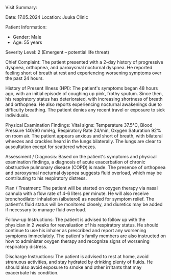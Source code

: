Visit Summary:

Date: 17.05.2024
Location: Juuka Clinic

Patient Information:
- Gender: Male
- Age: 55 years

Severity Level: 2 (Emergent – potential life threat)

Chief Complaint:
The patient presented with a 2-day history of progressive dyspnea, orthopnea, and paroxysmal nocturnal dyspnea. He reported feeling short of breath at rest and experiencing worsening symptoms over the past 24 hours.

History of Present Illness (HPI):
The patient's symptoms began 48 hours ago, with an initial episode of coughing up pink, frothy sputum. Since then, his respiratory status has deteriorated, with increasing shortness of breath and orthopnea. He also reports experiencing nocturnal awakenings due to difficulty breathing. The patient denies any recent travel or exposure to sick individuals.

Physical Examination Findings:
Vital signs: Temperature 37.5°C, Blood Pressure 140/90 mmHg, Respiratory Rate 24/min, Oxygen Saturation 92% on room air.
The patient appears anxious and short of breath, with bilateral wheezes and crackles heard in the lungs bilaterally. The lungs are clear to auscultation except for scattered wheezes.

Assessment / Diagnosis:
Based on the patient's symptoms and physical examination findings, a diagnosis of acute exacerbation of chronic obstructive pulmonary disease (COPD) is made. The presence of orthopnea and paroxysmal nocturnal dyspnea suggests fluid overload, which may be contributing to his respiratory distress.

Plan / Treatment:
The patient will be started on oxygen therapy via nasal cannula with a flow rate of 4-6 liters per minute. He will also receive bronchodilator inhalation (albuterol) as needed for symptom relief. The patient's fluid status will be monitored closely, and diuretics may be added if necessary to manage fluid overload.

Follow-up Instructions:
The patient is advised to follow up with the physician in 2 weeks for reevaluation of his respiratory status. He should continue to use his inhaler as prescribed and report any worsening symptoms immediately. The patient's family members are also instructed on how to administer oxygen therapy and recognize signs of worsening respiratory distress.

Discharge Instructions:
The patient is advised to rest at home, avoid strenuous activities, and stay hydrated by drinking plenty of fluids. He should also avoid exposure to smoke and other irritants that may exacerbate his condition.